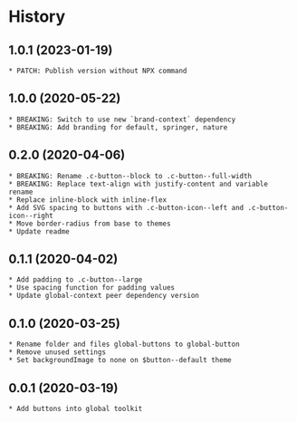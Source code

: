 # History

## 1.0.1 (2023-01-19)
	* PATCH: Publish version without NPX command

## 1.0.0 (2020-05-22)
	* BREAKING: Switch to use new `brand-context` dependency
	* BREAKING: Add branding for default, springer, nature

## 0.2.0 (2020-04-06)
    * BREAKING: Rename .c-button--block to .c-button--full-width
    * BREAKING: Replace text-align with justify-content and variable rename
    * Replace inline-block with inline-flex
    * Add SVG spacing to buttons with .c-button-icon--left and .c-button-icon--right
    * Move border-radius from base to themes
    * Update readme

## 0.1.1 (2020-04-02)
    * Add padding to .c-button--large
    * Use spacing function for padding values 
    * Update global-context peer dependency version

## 0.1.0 (2020-03-25)
    * Rename folder and files global-buttons to global-button
    * Remove unused settings
    * Set backgroundImage to none on $button--default theme

## 0.0.1 (2020-03-19)
    * Add buttons into global toolkit
